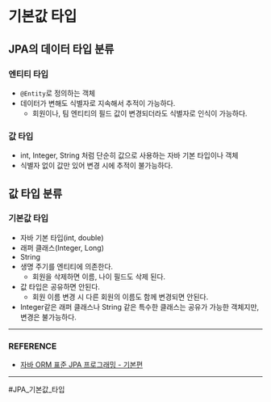 # 기본값 타입

## JPA의 데이터 타입 분류

### 엔티티 타입
- `@Entity`로 정의하는 객체
- 데이터가 변해도 식별자로 지속해서 추적이 가능하다.
    - 회원이나, 팀 엔티티의 필드 값이 변경되더라도 식별자로 인식이 가능하다.

### 값 타입
- int, Integer, String 처럼 단순히 값으로 사용하는 자바 기본 타입이나 객체
- 식별자 없이 값만 있어 변경 시에 추적이 불가능하다.

## 값 타입 분류

### 기본값 타입
- 자바 기본 타입(int, double)
- 래퍼 클래스(Integer, Long)
- String
- 생명 주기를 엔티티에 의존한다.
    - 회원을 삭제하면 이름, 나이 필드도 삭제 된다.
- 값 타입은 공유하면 안된다.
    - 회원 이름 변경 시 다른 회원의 이름도 함께 변경되면 안된다.
- Integer같은 래퍼 클래스나 String 같은 특수한 클래스는 공유가 가능한 객체지만, 변경은 불가능하다.

---

### REFERENCE

- [자바 ORM 표준 JPA 프로그래밍 - 기본편](https://www.inflearn.com/course/ORM-JPA-Basic/dashboard)

---

#JPA_기본값_타입